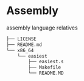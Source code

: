 # Assembly
assembly language relatives


```bash
├── LICENSE
├── README.md
└── x86_64
    └── easiest
        ├── easiest.s
        ├── Makefile
        └── README.MD
```
